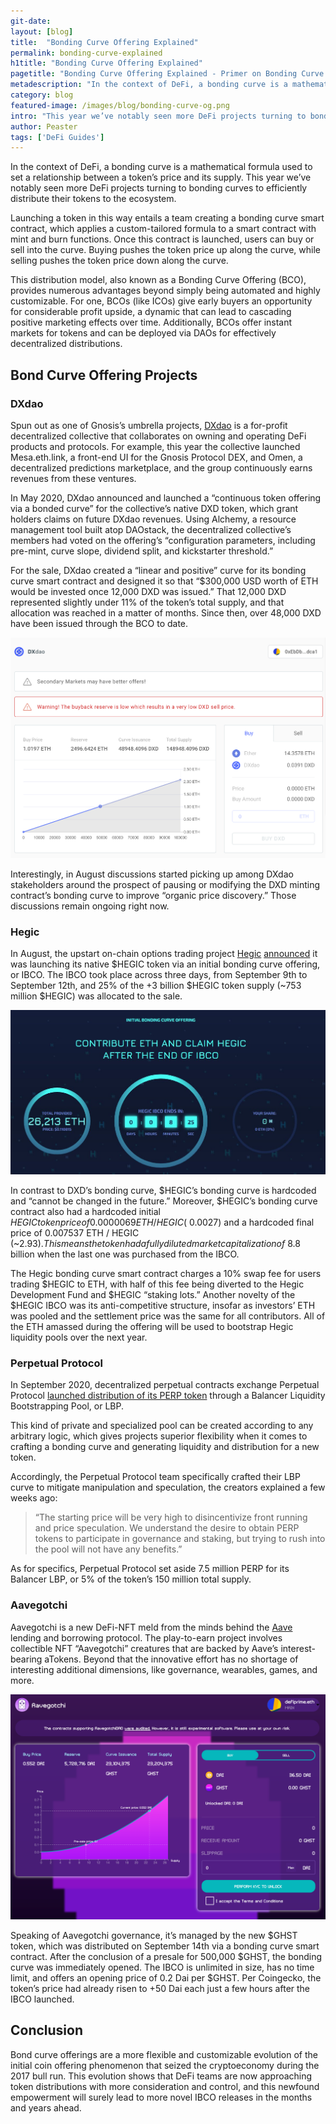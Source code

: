 ```yaml
---
git-date:
layout: [blog]
title:  "Bonding Curve Offering Explained"
permalink: bonding-curve-explained
h1title: "Bonding Curve Offering Explained"
pagetitle: "Bonding Curve Offering Explained - Primer on Bonding Curve Token Sales"
metadescription: "In the context of DeFi, a bonding curve is a mathematical formula used to set a relationship between a token’s price and its supply"
category: blog
featured-image: /images/blog/bonding-curve-og.png
intro: "This year we’ve notably seen more DeFi projects turning to bonding curves to efficiently distribute their tokens to the ecosystem"
author: Peaster
tags: ['DeFi Guides']
---
```

In the context of DeFi, a bonding curve is a mathematical formula used to set a relationship between a token’s price and its supply. This year we’ve notably seen more DeFi projects turning to bonding curves to efficiently distribute their tokens to the ecosystem.

Launching a token in this way entails a team creating a bonding curve smart contract, which applies a custom-tailored formula to a smart contract with mint and burn functions. Once this contract is launched, users can buy or sell into the curve. Buying pushes the token price up along the curve, while selling pushes the token price down along the curve.

This distribution model, also known as a Bonding Curve Offering (BCO), provides numerous advantages beyond simply being automated and highly customizable. For one, BCOs (like ICOs) give early buyers an opportunity for considerable profit upside, a dynamic that can lead to cascading positive marketing effects over time. Additionally, BCOs offer instant markets for tokens and can be deployed via DAOs for effectively decentralized distributions.

## Bond Curve Offering Projects

### DXdao

Spun out as one of Gnosis’s umbrella projects, [DXdao](/product/dxdao) is a for-profit decentralized collective that collaborates on owning and operating DeFi products and protocols. For example, this year the collective launched Mesa.eth.link, a front-end UI for the Gnosis Protocol DEX, and Omen, a decentralized predictions marketplace, and the group continuously earns revenues from these ventures.

In May 2020, DXdao announced and launched a “continuous token offering via a bonded curve” for the collective’s native DXD token, which grant holders claims on future DXdao revenues. Using Alchemy, a resource management tool built atop DAOstack, the decentralized collective’s members had voted on the offering’s “configuration parameters, including pre-mint, curve slope, dividend split, and kickstarter threshold.”

For the sale, DXdao created a “linear and positive” curve for its bonding curve smart contract and designed it so that “$300,000 USD worth of ETH would be invested once 12,000 DXD was issued.” That 12,000 DXD represented slightly under 11% of the token’s total supply, and that allocation was reached in a matter of months. Since then, over 48,000 DXD have been issued through the BCO to date.

![](/images/blog/DXdao_eth.png)

Interestingly, in August discussions started picking up among DXdao stakeholders around the prospect of pausing or modifying the DXD minting contract’s bonding curve to improve “organic price discovery.” Those discussions remain ongoing right now.

### Hegic

In August, the upstart on-chain options trading project [Hegic](/product/hegic) [announced](https://medium.com/hegic/announcing-hegic-token-liquidity-mining-utilization-rewards-and-staking-d1dd6605f2cd) it was launching its native $HEGIC token via an initial bonding curve offering, or IBCO. The IBCO took place across three days, from September 9th to September 12th, and 25% of the +3 billion $HEGIC token supply (~753 million $HEGIC) was allocated to the sale.

![](/images/blog/EhvG_7eU8AAusQu.jpg)

In contrast to DXD’s bonding curve, $HEGIC’s bonding curve is hardcoded and “cannot be changed in the future.” Moreover, $HEGIC’s bonding curve contract also had a hardcoded initial $HEGIC token price of 0.0000069 ETH / HEGIC (~$0.0027) and a hardcoded final price of 0.007537 ETH / HEGIC (~$2.93). This means the token had a fully diluted market capitalization of ~$8.8 billion when the last one was purchased from the IBCO.

The Hegic bonding curve smart contract charges a 10% swap fee for users trading $HEGIC to ETH, with half of this fee being diverted to the Hegic Development Fund and $HEGIC “staking lots.” Another novelty of the $HEGIC IBCO was its anti-competitive structure, insofar as investors’ ETH was pooled and the settlement price was the same for all contributors. All of the ETH amassed during the offering will be used to bootstrap Hegic liquidity pools over the next year.

### Perpetual Protocol

In September 2020, decentralized perpetual contracts exchange Perpetual Protocol [launched distribution of its PERP token](https://medium.com/@perpetualprotocol/guide-to-perpetual-protocols-balancer-lbp-cf4fd160618f) through a Balancer Liquidity Bootstrapping Pool, or LBP.

This kind of private and specialized pool can be created according to any arbitrary logic, which gives projects superior flexibility when it comes to crafting a bonding curve and generating liquidity and distribution for a new token.

Accordingly, the Perpetual Protocol team specifically crafted their LBP curve to mitigate manipulation and speculation, the creators explained a few weeks ago:

>“The starting price will be very high to disincentivize front running and price speculation. We understand the desire to obtain PERP tokens to participate in governance and staking, but trying to rush into the pool will not have any benefits.”

As for specifics, Perpetual Protocol set aside 7.5 million PERP for its Balancer LBP, or 5% of the token’s 150 million total supply.

### Aavegotchi

Aavegotchi is a new DeFi-NFT meld from the minds behind the [Aave](/product/aave) lending and borrowing protocol. The play-to-earn project involves collectible NFT “Aavegotchi” creatures that are backed by Aave’s interest-bearing aTokens. Beyond that the innovative effort has no shortage of interesting additional dimensions, like governance, wearables, games, and more.

![](/images/blog/Aavegotchi_Token_Bonding_Curve.png)

Speaking of Aavegotchi governance, it’s managed by the new $GHST token, which was distributed on September 14th via a bonding curve smart contract. After the conclusion of a presale for 500,000 $GHST, the bonding curve was immediately opened. The IBCO is unlimited in size, has no time limit, and offers an opening price of 0.2 Dai per $GHST. Per Coingecko, the token’s price had already risen to +50 Dai each just a few hours after the IBCO launched.

## Conclusion

Bond curve offerings are a more flexible and customizable evolution of the initial coin offering phenomenon that seized the cryptoeconomy during the 2017 bull run. This evolution shows that DeFi teams are now approaching token distributions with more consideration and control, and this newfound empowerment will surely lead to more novel IBCO releases in the months and years ahead.
